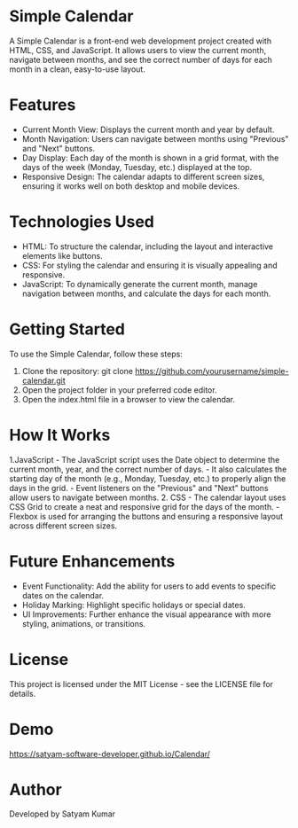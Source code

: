 # Simple Calendar
A Simple Calendar is a front-end web development project created with HTML, CSS, and JavaScript. It allows users to view the current month, navigate between months, and see the correct number of days for each month in a clean, easy-to-use layout.

# Features
 - Current Month View: Displays the current month and year by default.
 - Month Navigation: Users can navigate between months using "Previous" and "Next" buttons.
 - Day Display: Each day of the month is shown in a grid format, with the days of the week (Monday, Tuesday, etc.) displayed at the top.
 - Responsive Design: The calendar adapts to different screen sizes, ensuring it works well on both desktop and mobile devices.
   
# Technologies Used
 - HTML: To structure the calendar, including the layout and interactive elements like buttons.
 - CSS: For styling the calendar and ensuring it is visually appealing and responsive.
 - JavaScript: To dynamically generate the current month, manage navigation between months, and calculate the days for each month.
   
# Getting Started
To use the Simple Calendar, follow these steps:

1. Clone the repository:
    git clone https://github.com/yourusername/simple-calendar.git
2. Open the project folder in your preferred code editor.
3. Open the index.html file in a browser to view the calendar.
   
# How It Works
 1.JavaScript
     - The JavaScript script uses the Date object to determine the current month, year, and the correct number of days.
     - It also calculates the starting day of the month (e.g., Monday, Tuesday, etc.) to properly align the days in the grid.
     - Event listeners on the "Previous" and "Next" buttons allow users to navigate between months.
2. CSS
     - The calendar layout uses CSS Grid to create a neat and responsive grid for the days of the month.
     - Flexbox is used for arranging the buttons and ensuring a responsive layout across different screen sizes.
     
# Future Enhancements
  - Event Functionality: Add the ability for users to add events to specific dates on the calendar.
  - Holiday Marking: Highlight specific holidays or special dates.
  - UI Improvements: Further enhance the visual appearance with more styling, animations, or transitions.
    
# License
This project is licensed under the MIT License - see the LICENSE file for details.

# Demo
 https://satyam-software-developer.github.io/Calendar/
 
# Author
Developed by Satyam Kumar








